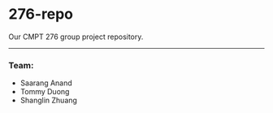 # 276-repo
Our CMPT 276 group project repository.

---

### Team:

- Saarang Anand
- Tommy Duong
- Shanglin Zhuang


